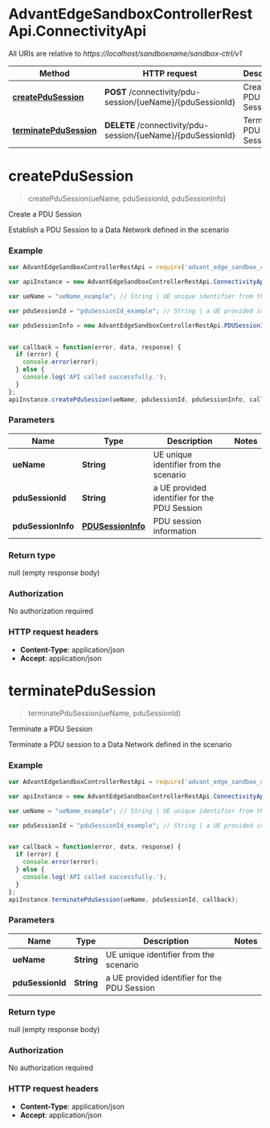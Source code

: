 # AdvantEdgeSandboxControllerRestApi.ConnectivityApi

All URIs are relative to *https://localhost/sandboxname/sandbox-ctrl/v1*

Method | HTTP request | Description
------------- | ------------- | -------------
[**createPduSession**](ConnectivityApi.md#createPduSession) | **POST** /connectivity/pdu-session/{ueName}/{pduSessionId} | Create a PDU Session
[**terminatePduSession**](ConnectivityApi.md#terminatePduSession) | **DELETE** /connectivity/pdu-session/{ueName}/{pduSessionId} | Terminate a PDU Session


<a name="createPduSession"></a>
# **createPduSession**
> createPduSession(ueName, pduSessionId, pduSessionInfo)

Create a PDU Session

Establish a PDU Session to a Data Network defined in the scenario

### Example
```javascript
var AdvantEdgeSandboxControllerRestApi = require('advant_edge_sandbox_controller_rest_api');

var apiInstance = new AdvantEdgeSandboxControllerRestApi.ConnectivityApi();

var ueName = "ueName_example"; // String | UE unique identifier from the scenario

var pduSessionId = "pduSessionId_example"; // String | a UE provided identifier for the PDU Session

var pduSessionInfo = new AdvantEdgeSandboxControllerRestApi.PDUSessionInfo(); // PDUSessionInfo | PDU session information


var callback = function(error, data, response) {
  if (error) {
    console.error(error);
  } else {
    console.log('API called successfully.');
  }
};
apiInstance.createPduSession(ueName, pduSessionId, pduSessionInfo, callback);
```

### Parameters

Name | Type | Description  | Notes
------------- | ------------- | ------------- | -------------
 **ueName** | **String**| UE unique identifier from the scenario | 
 **pduSessionId** | **String**| a UE provided identifier for the PDU Session | 
 **pduSessionInfo** | [**PDUSessionInfo**](PDUSessionInfo.md)| PDU session information | 

### Return type

null (empty response body)

### Authorization

No authorization required

### HTTP request headers

 - **Content-Type**: application/json
 - **Accept**: application/json

<a name="terminatePduSession"></a>
# **terminatePduSession**
> terminatePduSession(ueName, pduSessionId)

Terminate a PDU Session

Terminate a PDU session to a Data Network defined in the scenario

### Example
```javascript
var AdvantEdgeSandboxControllerRestApi = require('advant_edge_sandbox_controller_rest_api');

var apiInstance = new AdvantEdgeSandboxControllerRestApi.ConnectivityApi();

var ueName = "ueName_example"; // String | UE unique identifier from the scenario

var pduSessionId = "pduSessionId_example"; // String | a UE provided identifier for the PDU Session


var callback = function(error, data, response) {
  if (error) {
    console.error(error);
  } else {
    console.log('API called successfully.');
  }
};
apiInstance.terminatePduSession(ueName, pduSessionId, callback);
```

### Parameters

Name | Type | Description  | Notes
------------- | ------------- | ------------- | -------------
 **ueName** | **String**| UE unique identifier from the scenario | 
 **pduSessionId** | **String**| a UE provided identifier for the PDU Session | 

### Return type

null (empty response body)

### Authorization

No authorization required

### HTTP request headers

 - **Content-Type**: application/json
 - **Accept**: application/json


